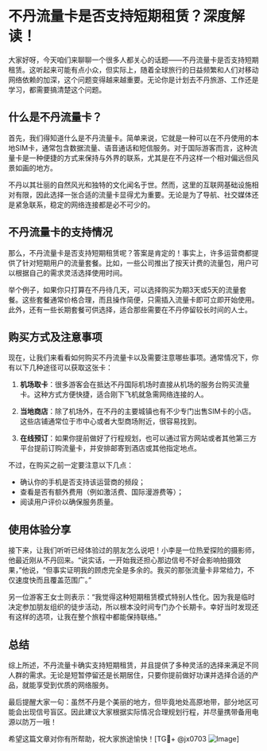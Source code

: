 # 不丹流量卡是否支持短期租赁？深度解读！

大家好呀，今天咱们来聊聊一个很多人都关心的话题——不丹流量卡是否支持短期租赁。这听起来可能有点小众，但实际上，随着全球旅行的日益频繁和人们对移动网络依赖的加深，这个问题变得越来越重要。无论你是计划去不丹旅游、工作还是学习，都需要搞清楚这个问题。

## 什么是不丹流量卡？

首先，我们得知道什么是不丹流量卡。简单来说，它就是一种可以在不丹使用的本地SIM卡，通常包含数据流量、语音通话和短信服务。对于国际游客而言，这种流量卡是一种便捷的方式来保持与外界的联系，尤其是在不丹这样一个相对偏远但风景如画的地方。

不丹以其壮丽的自然风光和独特的文化闻名于世。然而，这里的互联网基础设施相对有限，因此选择一张合适的流量卡显得尤为重要。无论是为了导航、社交媒体还是紧急联系，稳定的网络连接都是必不可少的。

## 不丹流量卡的支持情况

那么，不丹流量卡是否支持短期租赁呢？答案是肯定的！事实上，许多运营商都提供了针对短期用户的流量套餐。比如，一些公司推出了按天计费的流量包，用户可以根据自己的需求灵活选择使用时间。

举个例子，如果你只打算在不丹待几天，可以选择购买为期3天或5天的流量套餐。这些套餐通常价格合理，而且操作简便，只需插入流量卡即可立即开始使用。此外，还有一些长期套餐可供选择，适合那些需要在不丹停留较长时间的人士。

## 购买方式及注意事项

现在，让我们来看看如何购买不丹流量卡以及需要注意哪些事项。通常情况下，你有以下几种途径可以获取这张卡：

1. **机场取卡**：很多游客会在抵达不丹国际机场时直接从机场的服务台购买流量卡。这种方式方便快捷，适合刚下飞机就急需网络连接的人。
   
2. **当地商店**：除了机场外，在不丹的主要城镇也有不少专门出售SIM卡的小店。这些店铺通常位于市中心或者大型商场附近，很容易找到。

3. **在线预订**：如果你提前做好了行程规划，也可以通过官方网站或者其他第三方平台提前订购流量卡，并安排邮寄到酒店或其他指定地点。

不过，在购买之前一定要注意以下几点：
- 确认你的手机是否支持该运营商的频段；
- 查看是否有额外费用（例如激活费、国际漫游费等）；
- 阅读用户评价以确保服务质量。

## 使用体验分享

接下来，让我们听听已经体验过的朋友怎么说吧！小李是一位热爱探险的摄影师，他最近刚从不丹回来。“说实话，一开始我还担心那边信号不好会影响拍摄效果，”他说，“但事实证明我的顾虑完全是多余的。我买的那张流量卡非常给力，不仅速度快而且覆盖范围广。”

另一位游客王女士则表示：“我觉得这种短期租赁模式特别人性化。因为我是临时决定参加朋友组织的徒步活动，所以根本没时间专门办个长期卡。幸好当时发现还有这样的选项，让我在整个旅程中都能保持联络。”

## 总结

综上所述，不丹流量卡确实支持短期租赁，并且提供了多种灵活的选择来满足不同人群的需求。无论是短暂停留还是长期居住，只要你提前做好功课并选择合适的产品，就能享受到优质的网络服务。

最后提醒大家一句：虽然不丹是个美丽的地方，但毕竟地处高原地带，部分地区可能会出现信号盲区。因此建议大家根据实际情况合理规划行程，并尽量携带备用电源以防万一哦！

希望这篇文章对你有所帮助，祝大家旅途愉快！[TG💪+ @jx0703 ![Image](https://github.com/user-attachments/assets/dbca1d08-cadb-493c-b0ec-ad6f7a83f270)]